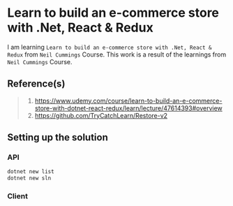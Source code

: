 # Learn to build an e-commerce store with .Net, React & Redux

I am learning `Learn to build an e-commerce store with .Net, React & Redux` from `Neil Cummings` Course. This work is a result of the learnings from `Neil Cummings` Course.

## Reference(s)

> 1. <https://www.udemy.com/course/learn-to-build-an-e-commerce-store-with-dotnet-react-redux/learn/lecture/47614393#overview>
> 1. <https://github.com/TryCatchLearn/Restore-v2>

## Setting up the solution

### API

```powershell
dotnet new list
dotnet new sln
```

### Client

```powershell

```
